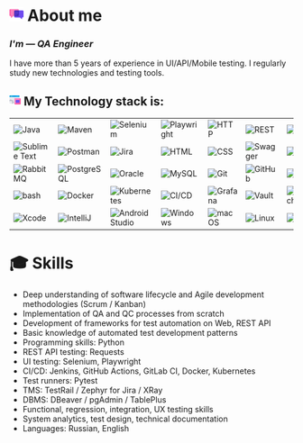 # 
# <img width="5%" title="About me" src="images/chat.png"> About me

### _I'm — QA Engineer_

<p>
I have more than 5 years of experience in UI/API/Mobile testing. I regularly study new technologies and testing tools.
 </p>
<p align="left">

</p>

## <img width="4%" title="Technology stack" src="images/tools.png"> My Technology stack is:

<table>
	<tr>
		<td><img width="50" src="https://raw.githubusercontent.com/marwin1991/profile-technology-icons/refs/heads/main/icons/python.png" alt="Java" title="Python"/></td>
		<td><img width="50" src="https://raw.githubusercontent.com/marwin1991/profile-technology-icons/refs/heads/main/icons/pytest.png" alt="Maven" title="pytest"/></td>
		<td><img width="50" src="https://user-images.githubusercontent.com/25181517/184103699-d1b83c07-2d83-4d99-9a1e-83bd89e08117.png" alt="Selenium" title="Selenium"/></td>
		<td><img width="50" src="https://github.com/marwin1991/profile-technology-icons/assets/25181517/37cb517e-d059-4cc0-8124-1a72b663167c" alt="Playwright" title="Playwright"/></td>
		<td><img width="50" src="https://user-images.githubusercontent.com/25181517/192107854-765620d7-f909-4953-a6da-36e1ef69eea6.png" alt="HTTP" title="HTTP"/></td>
		<td><img width="50" src="https://user-images.githubusercontent.com/25181517/192107858-fe19f043-c502-4009-8c47-476fc89718ad.png" alt="REST" title="REST"/></td>
		<td><img width="50" src="https://user-images.githubusercontent.com/25181517/192107860-9a9f0894-0e34-4ab3-964d-6297ee4c00e9.png" alt="SOAP" title="SOAP"/></td>
	</tr>
	<tr>
		<td><img width="50" src="https://user-images.githubusercontent.com/25181517/190887576-6653f877-8439-4521-82f3-403086ead892.png" alt="Sublime Text" title="Sublime Text"/></td>
		<td><img width="50" src="https://user-images.githubusercontent.com/25181517/192109061-e138ca71-337c-4019-8d42-4792fdaa7128.png" alt="Postman" title="Postman"/></td>
		<td><img width="50" src="https://user-images.githubusercontent.com/25181517/183912952-83784e94-629d-4c34-a961-ae2ae795b662.png" alt="Jira" title="Jira"/></td>
		<td><img width="50" src="https://user-images.githubusercontent.com/25181517/192158954-f88b5814-d510-4564-b285-dff7d6400dad.png" alt="HTML" title="HTML"/></td>
		<td><img width="50" src="https://user-images.githubusercontent.com/25181517/183898674-75a4a1b1-f960-4ea9-abcb-637170a00a75.png" alt="CSS" title="CSS"/></td>
		<td><img width="50" src="https://user-images.githubusercontent.com/25181517/186711335-a3729606-5a78-4496-9a36-06efcc74f800.png" alt="Swagger" title="Swagger"/></td>
		<td><img width="50" src="https://user-images.githubusercontent.com/25181517/189715289-df3ee512-6eca-463f-a0f4-c10d94a06b2f.png" alt="Figma" title="Figma"/></td>
	</tr>
	<tr>
		<td><img width="50" src="https://github.com/marwin1991/profile-technology-icons/assets/136815194/50342602-8025-4030-b492-550f2eaa4073" alt="RabbitMQ" title="RabbitMQ"/></td>
		<td><img width="50" src="https://user-images.githubusercontent.com/25181517/117208740-bfb78400-adf5-11eb-97bb-09072b6bedfc.png" alt="PostgreSQL" title="PostgreSQL"/></td>
		<td><img width="50" src="https://user-images.githubusercontent.com/25181517/117208736-bdedc080-adf5-11eb-912f-61c7d43705f6.png" alt="Oracle" title="Oracle"/></td>
		<td><img width="50" src="https://user-images.githubusercontent.com/25181517/183896128-ec99105a-ec1a-4d85-b08b-1aa1620b2046.png" alt="MySQL" title="MySQL"/></td>
		<td><img width="50" src="https://user-images.githubusercontent.com/25181517/192108372-f71d70ac-7ae6-4c0d-8395-51d8870c2ef0.png" alt="Git" title="Git"/></td>
		<td><img width="50" src="https://user-images.githubusercontent.com/25181517/192108374-8da61ba1-99ec-41d7-80b8-fb2f7c0a4948.png" alt="GitHub" title="GitHub"/></td>
		<td><img width="50" src="https://user-images.githubusercontent.com/25181517/192108376-c675d39b-90f6-4073-bde6-5a9291644657.png" alt="GitLab" title="GitLab"/></td>
	</tr>
	<tr>
		<td><img width="50" src="https://user-images.githubusercontent.com/25181517/192158606-7c2ef6bd-6e04-47cf-b5bc-da2797cb5bda.png" alt="bash" title="bash"/></td>
		<td><img width="50" src="https://user-images.githubusercontent.com/25181517/117207330-263ba280-adf4-11eb-9b97-0ac5b40bc3be.png" alt="Docker" title="Docker"/></td>
		<td><img width="50" src="https://user-images.githubusercontent.com/25181517/182534006-037f08b5-8e7b-4e5f-96b6-5d2a5558fa85.png" alt="Kubernetes" title="Kubernetes"/></td>
		<td><img width="50" src="https://user-images.githubusercontent.com/25181517/183868728-b2e11072-00a5-47e2-8a4e-4ebbb2b8c554.png" alt="CI/CD" title="CI/CD"/></td>
		<td><img width="50" src="https://user-images.githubusercontent.com/25181517/182534075-4962068b-4407-46c2-ac67-ddcb86af30cc.png" alt="Grafana" title="Grafana"/></td>
		<td><img width="50" src="https://user-images.githubusercontent.com/25181517/183345124-0948a5e0-5326-495f-824f-b99d3aee5467.png" alt="Vault" title="Vault"/></td>
		<td><img width="50" src="https://user-images.githubusercontent.com/25181517/183569191-f32cdf03-673f-4ae3-809b-3a8b376bb8a2.png" alt="Elasticsearch" title="Elasticsearch"/></td>
	</tr>
	<tr>
 		<td><img width="50" src="https://user-images.githubusercontent.com/25181517/186711578-bf30cb30-40b7-4b45-95a5-bdf837c372e7.png" alt="Xcode" title="Xcode"/></td>
   		<td><img width="50" src="https://user-images.githubusercontent.com/25181517/192108890-200809d1-439c-4e23-90d3-b090cf9a4eea.png" alt="IntelliJ" title="IntelliJ"/></td>
		<td><img width="50" src="https://user-images.githubusercontent.com/25181517/192108895-20dc3343-43e3-4a54-a90e-13a4abbc57b9.png" alt="Android Studio" title="Android Studio"/></td>
		<td><img width="50" src="https://user-images.githubusercontent.com/25181517/186884150-05e9ff6d-340e-4802-9533-2c3f02363ee3.png" alt="Windows" title="Windows"/></td>
		<td><img width="50" src="https://user-images.githubusercontent.com/25181517/186884152-ae609cca-8cf1-4175-8d60-1ce1fa078ca2.png" alt="macOS" title="macOS"/></td>
		<td><img width="50" src="https://github.com/marwin1991/profile-technology-icons/assets/76662862/2481dc48-be6b-4ebb-9e8c-3b957efe69fa" alt="Linux" title="Linux"/></td>
		<td><img width="50" src="https://user-images.githubusercontent.com/25181517/186884153-99edc188-e4aa-4c84-91b0-e2df260ebc33.png" alt="Ubuntu" title="Ubuntu"/></td>
	</tr>
</table>





<!--
**Dev4Lex/Dev4Lex** is a ✨ _special_ ✨ repository because its `README.md` (this file) appears on your GitHub profile.

Here are some ideas to get you started:





- 🔭 I’m currently working on ...
- 🌱 I’m currently learning ...
- 👯 I’m looking to collaborate on ...
- 🤔 I’m looking for help with ...
- 💬 Ask me about ...
- 📫 How to reach me: ...
- 😄 Pronouns: ...
- ⚡ Fun fact: ...
-->



# 🎓 Skills
- Deep understanding of software lifecycle and Agile development methodologies (Scrum / Kanban)
- Implementation of QA and QC processes from scratch
- Development of frameworks for test automation on Web, REST API
- Basic knowledge of automated test development patterns
- Programming skills: Python 
- REST API testing: Requests
- UI testing: Selenium, Playwright
- CI/CD: Jenkins, GitHub Actions, GitLab CI, Docker, Kubernetes
- Test runners: Pytest
- TMS: TestRail / Zephyr for Jira / XRay
- DBMS: DBeaver / pgAdmin / TablePlus
- Functional, regression, integration, UX testing skills
- System analytics, test design, technical documentation
- Languages: Russian, English




